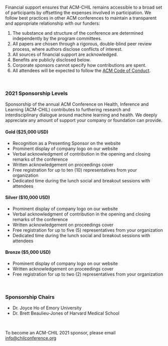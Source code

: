 Financial support ensures that ACM-CHIL remains accessible to a broad set of participants by offsetting the expenses involved in participation. We follow best practices in other ACM conferences to maintain a transparent and appropriate relationship with our funders:

1. The substance and structure of the conference are determined independently by the program committees.
2. All papers are chosen through a rigorous, double-blind peer review process, where authors disclose conflicts of interest.
3. All sources of financial support are acknowledged.
4. Benefits are publicly disclosed below.
5. Corporate sponsors cannot specify how contributions are spent.
6. All attendees will be expected to follow the [ACM Code of Conduct](https://www.acm.org/code-of-ethics).

<br />

### 2021 Sponsorship Levels

Sponsorship of the annual ACM Conference on Health, Inference and Learning (ACM-CHIL) contributes to furthering research and interdisciplinary dialogue around machine learning and health. We deeply appreciate any amount of support your company or foundation can provide.
<br />

#### Gold ($25,000 USD)
- Recognition as a Presenting Sponsor on the website
- Prominent display of company logo on our website
- Verbal acknowledgment of contribution in the opening and closing remarks of the conference
- Written acknowledgement on proceedings cover
- Free registration for up to ten (10) representatives from your organization
- Dedicated time during the lunch social and breakout sessions with attendees

#### Silver ($10,000 USD)
- Prominent display of company logo on our website
- Verbal acknowledgment of contribution in the opening and closing remarks of the conference
- Written acknowledgement on proceedings cover
- Free registration for up to five (5) representatives from your organization
- Dedicated time during the lunch social and breakout sessions with attendees

#### Bronze ($5,000 USD)
- Prominent display of company logo on our website
- Written acknowledgement on proceedings cover
- Free registration for up to two (2) representatives from your organization

<br />

### Sponsorship Chairs
- Dr. Joyce Ho of Emory University
- Dr. Brett Beaulieu-Jones of Harvard Medical School

<br />

To become an ACM-CHIL 2021 sponsor, please email [info@chilconference.org](mailto:info@chilconference.org)
